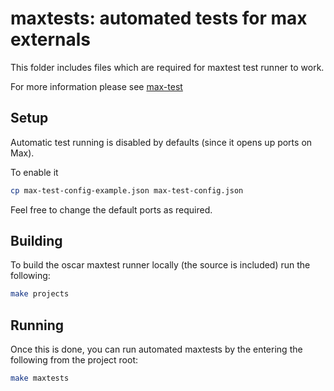 # maxtests: automated tests for max externals

This folder includes files which are required for maxtest test runner to work.

For more information please see [max-test](https://github.com/Cycling74/max-test)

## Setup

Automatic test running is disabled by defaults (since it opens up ports on Max).

To enable it

```bash
cp max-test-config-example.json max-test-config.json
```

Feel free to change the default ports as required.

## Building

To build the oscar maxtest runner locally (the source is included) run the following:

```bash
make projects
```

## Running

Once this is done, you can run automated maxtests by the entering the following from the project root:

```bash
make maxtests
```
